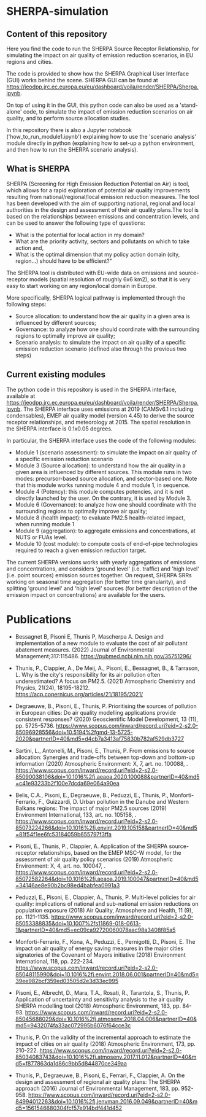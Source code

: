 # SHERPA-simulation

## Content of this repository

Here you find the code to run the SHERPA Source Receptor Relationship, for simulating the impact on air quality of emission reduction scenarios, in EU regions and cities.

The code is provided to show how the SHERPA Graphical User Interface (GUI) works behind the scene. SHERPA GUI can be found at https://jeodpp.jrc.ec.europa.eu/eu/dashboard/voila/render/SHERPA/Sherpa.ipynb.

On top of using it in the GUI, this python code can also be used as a 'stand-alone' code, to simulate the impact of emission reduction scenarios on air quality, and to perform source allocation studies.

In this repository there is also a Jupyter notebook ('how_to_run_module1.ipynb') explaining how to use the 'scenario analysis' module directly in python (explaining how to set-up a python environment, and then how to run the SHERPA scenario analysis).

## What is SHERPA
SHERPA (Screening for High Emission Reduction Potential on Air) is tool, which allows for a rapid exploration of potential air quality improvements resulting from national/regional/local emission reduction measures. The tool has been developed with the aim of supporting national, regional and local authorities in the design and assessment of their air quality plans.The tool is based on the relationships between emissions and concentration levels, and can be used to answer the following type of questions:

- What is the potential for local action in my domain?
- What are the priority activity, sectors and pollutants on which to take action and,
- What is the optimal dimension that my policy action domain (city, region…) should have to be efficient?"

The SHERPA tool is distributed with EU-wide data on emissions and source-receptor models (spatial resolution of roughly 6x6 km2), so that it is very easy to start working on any region/local domain in Europe.

More specifically, SHERPA logical pathway is implemented through the following steps:

- Source allocation: to understand how the air quality in a given area is influenced by different sources;
- Governance: to analyze how one should coordinate with the surrounding regions to optimally improve air quality;
- Scenario analysis: to simulate the impact on air quality of a specific emission reduction scenario (defined also through the previous two steps)

## Current existing modules
The python code in this repository is used in the SHERPA interface, available at https://jeodpp.jrc.ec.europa.eu/eu/dashboard/voila/render/SHERPA/Sherpa.ipynb.
The SHERPA interface uses emissions at 2019 (CAMSv6.1 including condensables), EMEP air quality model (version 4.45) to derive the source receptor relationships, and meteorology at 2015. The spatial resolution in the SHERPA interface is 0.1x0.05 degrees.

In particular, the SHERPA interface uses the code of the following modules:

-  Module 1 (scenario assessment): to simulate the impact on air quality of a specific emission reduction scenario
-  Module 3 (Source allocation): to understand how the air quality in a given area is influenced by different sources. This module runs in two modes: precursor-based source allocation, and sector-based one. Note that this module works running module 4 and module 1, in sequence.
-  Module 4 (Potency): this module computes potencies, and it is not directly launched by the user. On the contrary, it is used by Module 3.
-  Module 6 (Governance): to analyze how one should coordinate with the surrounding regions to optimally improve air quality;
-  Module 8 (health impact): to evaluate PM2.5 health-related impact, when running module 1
-  Module 9 (aggregation): to aggregate emissions and concentrations, at NUTS or FUAs level.
-  Module 10 (cost module): to compute costs of end-of-pipe technologies required to reach a given emission reduction target.

The current SHERPA versions works with yearly aggregations of emissions and concentrations, and considers 'ground level' (i.e. traffic) and 'high level' (i.e. point sources) emission sources together. 
On request, SHERPA SRRs working on seasonal time aggregation (for better time granularity), and splitting 'ground level' and 'high level' sources (for better description of the emission impact on concentrations) are available for the users.


# Publications
- Bessagnet B, Pisoni E, Thunis P, Mascherpa A. 
Design and implementation of a new module to evaluate the cost of air pollutant abatement measures. 
(2022) Journal of Environmental Management;317:115486. 
https://pubmed.ncbi.nlm.nih.gov/35751296/ 

- Thunis, P., Clappier, A., De Meij, A., Pisoni, E., Bessagnet, B., & Tarrason, L.
Why is the city's responsibility for its air pollution often underestimated? A focus on PM2.5. 
(2021) Atmospheric Chemistry and Physics, 21(24), 18195-18212. 
https://acp.copernicus.org/articles/21/18195/2021/

- Degraeuwe, B., Pisoni, E., Thunis, P.
Prioritising the sources of pollution in European cities: Do air quality modelling applications provide consistent responses?
(2020) Geoscientific Model Development, 13 (11), pp. 5725-5736. 
https://www.scopus.com/inward/record.uri?eid=2-s2.0-85096928556&doi=10.5194%2fgmd-13-5725-2020&partnerID=40&md5=d4cb7a3413af75830b782af529db3727

- Sartini, L., Antonelli, M., Pisoni, E., Thunis, P.
From emissions to source allocation: Synergies and trade-offs between top-down and bottom-up information
(2020) Atmospheric Environment: X, 7, art. no. 100088, . 
https://www.scopus.com/inward/record.uri?eid=2-s2.0-85090038106&doi=10.1016%2fj.aeaoa.2020.100088&partnerID=40&md5=c41e93233b2f100e7dcda69e064a90ea

- Belis, C.A., Pisoni, E., Degraeuwe, B., Peduzzi, E., Thunis, P., Monforti-Ferrario, F., Guizzardi, D.
Urban pollution in the Danube and Western Balkans regions: The impact of major PM2.5 sources
(2019) Environment International, 133, art. no. 105158, . 
https://www.scopus.com/inward/record.uri?eid=2-s2.0-85073224266&doi=10.1016%2fj.envint.2019.105158&partnerID=40&md5=81f54f1ee6fc53184059b655797f3ffa

- Pisoni, E., Thunis, P., Clappier, A.
Application of the SHERPA source-receptor relationships, based on the EMEP MSC-W model, for the assessment of air quality policy scenarios
(2019) Atmospheric Environment: X, 4, art. no. 100047, . 
https://www.scopus.com/inward/record.uri?eid=2-s2.0-85072582264&doi=10.1016%2fj.aeaoa.2019.100047&partnerID=40&md5=34146ae8e90b2bc98ed4babfea0991a3

- Peduzzi, E., Pisoni, E., Clappier, A., Thunis, P.
Multi-level policies for air quality: implications of national and sub-national emission reductions on population exposure
(2018) Air Quality, Atmosphere and Health, 11 (9), pp. 1121-1135. 
https://www.scopus.com/inward/record.uri?eid=2-s2.0-85053388835&doi=10.1007%2fs11869-018-0613-1&partnerID=40&md5=ec09ca92720060078aac98a3408f85a5

- Monforti-Ferrario, F., Kona, A., Peduzzi, E., Pernigotti, D., Pisoni, E.
The impact on air quality of energy saving measures in the major cities signatories of the Covenant of Mayors initiative
(2018) Environment International, 118, pp. 222-234. 
https://www.scopus.com/inward/record.uri?eid=2-s2.0-85048115990&doi=10.1016%2fj.envint.2018.06.001&partnerID=40&md5=39ee982bcf359ed03505d2e3d33ec995

- Pisoni, E., Albrecht, D., Mara, T.A., Rosati, R., Tarantola, S., Thunis, P.
Application of uncertainty and sensitivity analysis to the air quality SHERPA modelling tool
(2018) Atmospheric Environment, 183, pp. 84-93. 
https://www.scopus.com/inward/record.uri?eid=2-s2.0-85045688029&doi=10.1016%2fj.atmosenv.2018.04.006&partnerID=40&md5=9432074fa33ac072995b6076f64cce3c

- Thunis, P.
On the validity of the incremental approach to estimate the impact of cities on air quality
(2018) Atmospheric Environment, 173, pp. 210-222. 
https://www.scopus.com/inward/record.uri?eid=2-s2.0-85034083743&doi=10.1016%2fj.atmosenv.2017.11.012&partnerID=40&md5=f877863da1d86c9bb5d844870ce349aa

- Thunis, P., Degraeuwe, B., Pisoni, E., Ferrari, F., Clappier, A.
On the design and assessment of regional air quality plans: The SHERPA approach
(2016) Journal of Environmental Management, 183, pp. 952-958. 
https://www.scopus.com/inward/record.uri?eid=2-s2.0-84994012263&doi=10.1016%2fj.jenvman.2016.09.049&partnerID=40&md5=1561546680304fcf57e914bdf441d452
